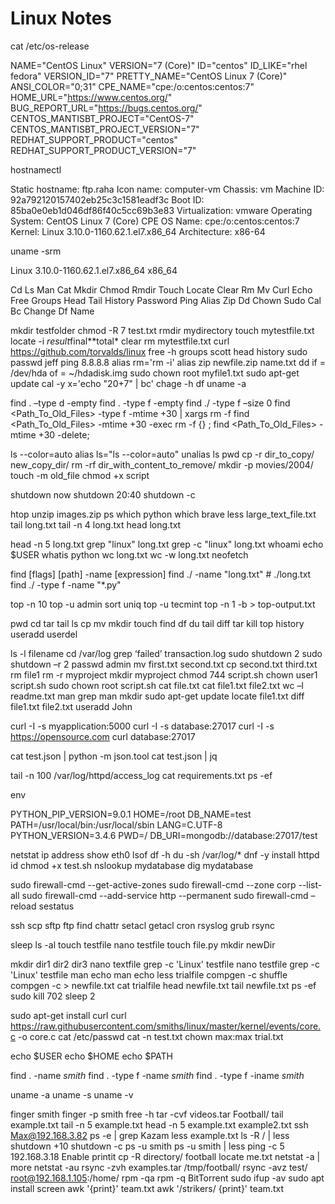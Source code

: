 # Linux Notes

cat /etc/os-release

NAME="CentOS Linux"
VERSION="7 (Core)"
ID="centos"
ID_LIKE="rhel fedora"
VERSION_ID="7"
PRETTY_NAME="CentOS Linux 7 (Core)"
ANSI_COLOR="0;31"
CPE_NAME="cpe:/o:centos:centos:7"
HOME_URL="https://www.centos.org/"
BUG_REPORT_URL="https://bugs.centos.org/"
CENTOS_MANTISBT_PROJECT="CentOS-7"
CENTOS_MANTISBT_PROJECT_VERSION="7"
REDHAT_SUPPORT_PRODUCT="centos"
REDHAT_SUPPORT_PRODUCT_VERSION="7"

hostnamectl

   Static hostname: ftp.raha
         Icon name: computer-vm
           Chassis: vm
        Machine ID: 92a792120157402eb25c3c1581eadf3c
           Boot ID: 85ba0e0eb1d046df86f40c5cc69b3e83
    Virtualization: vmware
  Operating System: CentOS Linux 7 (Core)
       CPE OS Name: cpe:/o:centos:centos:7
            Kernel: Linux 3.10.0-1160.62.1.el7.x86_64
      Architecture: x86-64

uname -srm

Linux 3.10.0-1160.62.1.el7.x86_64 x86_64

Cd
Ls
Man
Cat
Mkdir
Chmod
Rmdir
Touch
Locate
Clear
Rm
Mv
Curl
Echo
Free
Groups
Head
Tail
History
Password
Ping
Alias
Zip
Dd
Chown
Sudo
Cal
Bc
Change
Df
Name

mkdir testfolder
chmod -R 7 test.txt
rmdir mydirectory
touch mytestfile.txt
locate -i *result*final**total*
clear
rm mytestfile.txt
curl https://github.com/torvalds/linux
free -h
groups scott
head 
history
sudo passwd jeff
ping 8.8.8.8
alias rm='rm -i'
alias
zip newfile.zip name.txt
dd if = /dev/hda of = ~/hdadisk.img
sudo chown root myfile1.txt
sudo apt-get update
cal -y
x='echo "20+7" | bc'
chage -h
df
uname -a

find . –type d -empty
find . -type f -empty
find ./ -type f –size 0
find <Path_To_Old_Files> -type f -mtime +30 | xargs rm -f
find <Path_To_Old_Files> -mtime +30 -exec rm -f {} \;
find <Path_To_Old_Files> -mtime +30 -delete;

ls --color=auto
alias ls="ls --color=auto"
unalias ls
pwd
cp -r dir_to_copy/ new_copy_dir/
rm -rf dir_with_content_to_remove/
mkdir -p movies/2004/
touch -m old_file
chmod +x script

shutdown now
shutdown 20:40
shutdown -c

htop
unzip images.zip
ps
which python
which brave
less large_text_file.txt
tail long.txt
tail -n 4 long.txt
head long.txt

head -n 5 long.txt
grep "linux" long.txt
grep -c "linux" long.txt
whoami
echo $USER
whatis python
wc long.txt
wc -w long.txt
neofetch

find [flags] [path] -name [expression]
find ./ -name "long.txt" # ./long.txt 
find ./ -type f -name "*.py"

top -n 10
top -u admin
sort
uniq
top -u tecmint
top -n 1 -b > top-output.txt

pwd
cd
tar
tail
ls
cp
mv
mkdir
touch
find
df
du
tail
diff
tar
kill
top
history
useradd
userdel

ls -l filename
cd /var/log
grep ‘failed’ transaction.log
sudo shutdown 2
sudo shutdown –r 2
passwd admin
mv first.txt second.txt
cp second.txt third.txt
rm file1
rm -r myproject
mkdir myproject
chmod 744 script.sh
chown user1 script.sh
sudo chown root script.sh
cat file.txt
cat file1.txt file2.txt
wc –l readme.txt
man grep
man mkdir
sudo apt-get update
locate file1.txt
diff file1.txt file2.txt
useradd John

curl -I -s myapplication:5000
curl -I -s database:27017
curl -I -s https://opensource.com
curl database:27017

cat test.json | python -m json.tool
cat test.json | jq

tail -n 100 /var/log/httpd/access_log
cat requirements.txt
ps -ef

env

PYTHON_PIP_VERSION=9.0.1
HOME=/root
DB_NAME=test
PATH=/usr/local/bin:/usr/local/sbin
LANG=C.UTF-8
PYTHON_VERSION=3.4.6
PWD=/
DB_URI=mongodb://database:27017/test

netstat
ip address show eth0
lsof
df -h
du -sh /var/log/*
dnf -y install httpd
id
chmod +x test.sh
nslookup mydatabase
dig mydatabase

sudo firewall-cmd --get-active-zones
sudo firewall-cmd --zone corp --list-all
sudo firewall-cmd --add-service http --permanent
sudo firewall-cmd –reload
sestatus

ssh
scp
sftp
ftp
find
chattr
setacl
getacl
cron
rsyslog
grub
rsync

sleep
ls -al
touch testfile
nano testfile
touch file.py
mkdir newDir

mkdir dir1 dir2 dir3
nano textfile
grep -c 'Linux' testfile
nano testfile
grep -c 'Linux' testfile
man echo
man echo
less trialfile
compgen -c
shuffle
compgen -c > newfile.txt
cat trialfile
head newfile.txt
tail newfile.txt
ps -ef
sudo kill 702
sleep 2

sudo apt-get install curl
curl https://raw.githubusercontent.com/smiths/linux/master/kernel/events/core.c -o core.c
cat /etc/passwd
cat -n test.txt
chown max:max trial.txt

echo $USER
echo $HOME
echo $PATH

find . -name *smith*
find . -type f -name *smith*
find . -type f -iname *smith*

uname -a
uname -s
uname -v

finger smith
finger -p smith
free -h
tar -cvf videos.tar Football/
tail example.txt
tail -n 5 example.txt
head -n 5 example.txt example2.txt
ssh Max@192.168.3.82
ps -e | grep Kazam
less example.txt
ls -R / | less
shutdown +10
shutdown -c
ps -u smith
ps -u smith | less
ping -c 5 192.168.3.18
Enable printit
cp -R directory/ football
locate me.txt
netstat -a | more
netstat -au
rsync -zvh examples.tar /tmp/football/
rsync -avz test/ root@192.168.1.105:/home/
rpm -qa
rpm -q BitTorrent
sudo ifup -av
sudo apt install screen
awk '{print}' team.txt
awk '/strikers/ {print}' team.txt

